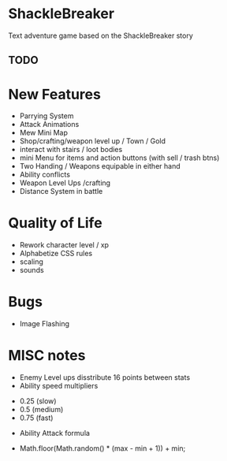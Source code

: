 # ShackleBreaker
Text adventure game based on the ShackleBreaker story

## TODO

# New Features
* Parrying System
* Attack Animations
* Mew Mini Map
* Shop/crafting/weapon level up / Town / Gold
* interact with stairs / loot bodies
* mini Menu for items and action buttons (with sell / trash btns)
* Two Handing / Weapons equipable in either hand
* Ability conflicts
* Weapon Level Ups /crafting
* Distance System in battle

# Quality of Life
* Rework character level / xp 
* Alphabetize CSS rules
* scaling
* sounds 

# Bugs
* Image Flashing


# MISC notes
* Enemy Level ups disstribute 16 points between stats
* Ability speed multipliers 
- 0.25 (slow) 
- 0.5 (medium) 
- 0.75 (fast)
* Ability Attack formula
- Math.floor(Math.random() * (max - min + 1)) + min;